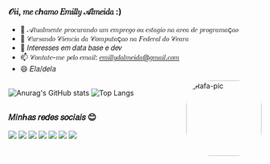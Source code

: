 ### 𝒪𝑖𝑖, 𝑚𝑒 𝑐ℎ𝑎𝑚𝑜 𝐸𝑚𝑖𝑙𝑙𝑦 𝒜𝑙𝑚𝑒𝑖𝑑𝑎 :)

- 🔭 𝒜𝑡𝑢𝑎𝑙𝑚𝑒𝑛𝑡𝑒 𝑝𝑟𝑜𝑐𝑢𝑟𝑎𝑛𝑑𝑜 𝑢𝑚 𝑒𝑚𝑝𝑟𝑒𝑔𝑜 𝑜𝑢 𝑒𝑠𝑡𝑎𝑔𝑖𝑜 𝑛𝑎 𝑎𝑟𝑒𝑎 𝑑𝑒 𝑝𝑟𝑜𝑔𝑟𝑎𝑚𝑎ç𝑎𝑜
- 🌱 𝒞𝑢𝑟𝑠𝑎𝑛𝑑𝑜 𝒞𝑖𝑒𝑛𝑐𝑖𝑎 𝑑𝑎 𝒞𝑜𝑚𝑝𝑢𝑡𝑎ç𝑎𝑜 𝑛𝑎 𝐹𝑒𝑑𝑒𝑟𝑎𝑙 𝑑𝑜 𝒞𝑒𝑎𝑟𝑎
- 💬 𝐼𝑛𝑡𝑒𝑟𝑒𝑠𝑠𝑒𝑠 𝑒𝑚 𝑑𝑎𝑡𝑎 𝑏𝑎𝑠𝑒 𝑒 𝑑𝑒𝑣
- 📫 𝒞𝑜𝑛𝑡𝑎𝑡𝑒-𝑚𝑒 𝑝𝑒𝑙𝑜 𝑒𝑚𝑎𝑖𝑙: 𝑒𝑚𝑖𝑙𝑙𝑦𝑑𝑎𝑙𝑚𝑒𝑖𝑑𝑎@𝑔𝑚𝑎𝑖𝑙.𝑐𝑜𝑚
- 😄 𝐸𝑙𝑎/𝑑𝑒𝑙𝑎

<img align="right" alt="Rafa-pic" height="150" style="border-radius:50px;" src="https://user-images.githubusercontent.com/47991400/228646628-56b6d968-fc67-4318-923c-f41d4fb4a85b.gif">

##

![Anurag's GitHub stats](https://github-readme-stats.vercel.app/api?username=emillydalmeida&show_icons=true&theme=omni)
![Top Langs](https://github-readme-stats.vercel.app/api/top-langs/?username=emillydalmeida&layout=compact&theme=omni)

##

### 𝑀𝑖𝑛ℎ𝑎𝑠 𝑟𝑒𝑑𝑒𝑠 𝑠𝑜𝑐𝑖𝑎𝑖𝑠 😊

  <a href="https://www.youtube.com/channel/UC_-uuuZbY0AAt9CViNzvc-Q" target="_blank"><img src="https://img.shields.io/badge/YouTube-FF0000?style=for-the-badge&logo=youtube&logoColor=white" target="_blank"></a>
  <a href="https://instagram.com/rafaballerini" target="_blank"><img src="https://img.shields.io/badge/-Instagram-%23E4405F?style=for-the-badge&logo=instagram&logoColor=white" target="_blank"></a>
 	<a href="https://www.twitch.tv/rafaballerinii" target="_blank"><img src="https://img.shields.io/badge/Twitch-9146FF?style=for-the-badge&logo=twitch&logoColor=white" target="_blank"></a>
 <a href="https://discord.gg/wagxzStdcR" target="_blank"><img src="https://img.shields.io/badge/Discord-7289DA?style=for-the-badge&logo=discord&logoColor=white" target="_blank"></a> 
  <a href = "mailto:contatorafaballerini@gmail.com"><img src="https://img.shields.io/badge/-Gmail-%23333?style=for-the-badge&logo=gmail&logoColor=white" target="_blank"></a>
  <a href="https://www.linkedin.com/in/rafaella-ballerini-45875016a" target="_blank"><img src="https://img.shields.io/badge/-LinkedIn-%230077B5?style=for-the-badge&logo=linkedin&logoColor=white" target="_blank"></a> 
  <a href="https://steamcommunity.com/id/babyemy" target="_blank"><img src="https://img.shields.io/badge/Steam-000000?style=for-the-badge&logo=steam&logoColor=white" target="_blank"></a>


